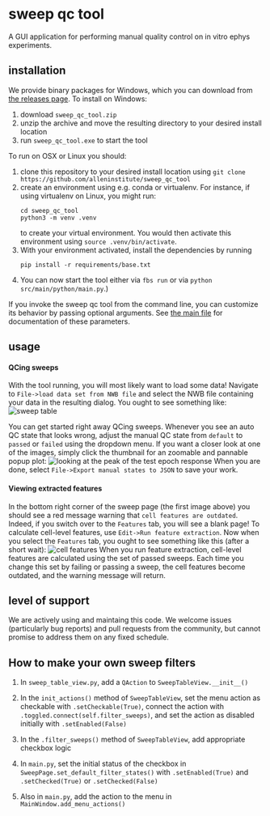 sweep qc tool
=============

A GUI application for performing manual quality control on in vitro ephys experiments.

installation
------------

We provide binary packages for Windows, which you can download from [the releases page](https://github.com/AllenInstitute/sweep_qc_tool/releases). To install on Windows:
1. download `sweep_qc_tool.zip`
2. unzip the archive and move the resulting directory to your desired install location
3. run `sweep_qc_tool.exe` to start the tool

To run on OSX or Linux you should:
1. clone this repository to your desired install location using `git clone https://github.com/alleninstitute/sweep_qc_tool`
2. create an environment using e.g. conda or virtualenv. For instance, if using virtualenv on Linux, you might run:
    ```
    cd sweep_qc_tool
    python3 -m venv .venv
    ```
    to create your virtual environment. You would then activate this environment using `source .venv/bin/activate`.
3. With your environment activated, install the dependencies by running
    ```
    pip install -r requirements/base.txt
    ```
4. You can now start the tool either via `fbs run` or via `python src/main/python/main.py`.)

If you invoke the sweep qc tool from the command line, you can customize its behavior by passing optional arguments. See [the main file](src/main/python/main.py) for documentation of these parameters.

usage
-----

#### QCing sweeps

With the tool running, you will most likely want to load some data! Navigate to `File->load data set from NWB file` and select the NWB file containing your data in the resulting dialog. You ought to see something like:
![sweep table](doc/resources/sweep_view_basic_fx_outdated.jpg)

You can get started right away QCing sweeps. Whenever you see an auto QC state that looks wrong, adjust the manual QC state from `default` to `passed` or `failed` using the dropdown menu. If you want a closer look at one of the images, simply click the thumbnail for an zoomable and pannable popup plot:
![looking at the peak of the test epoch response](doc/resources/zoom_on_peak.jpg)
When you are done, select `File->Export manual states to JSON` to save your work.

#### Viewing extracted features

In the bottom right corner of the sweep page (the first image above) you should see a red message warning that `cell features are outdated`. Indeed, if you switch over to the `Features` tab, you will see a blank page! To calculate cell-level features, use `Edit->Run feature extraction`. Now when you select the `Features` tab, you ought to see something like this (after a short wait):
![cell features](doc/resources/cell_features.jpg)
When you run feature extraction, cell-level features are calculated using the set of passed sweeps. Each time you change this set by failing or passing a sweep, the cell features become outdated, and the warning message will return.


level of support
----------------
We are actively using and maintaing this code. We welcome issues (particularly bug reports) and pull requests from the community, but cannot promise to address them on any fixed schedule.

How to make your own sweep filters
----------------------------------
1. In `sweep_table_view.py`, add a `QAction` to `SweepTableView.__init__()`

2. In the `init_actions()` method of `SweepTableView`, 
set the menu action as checkable with `.setCheckable(True)`, 
connect the action with `.toggled.connect(self.filter_sweeps)`, 
and set the action as disabled initially with `.setEnabled(False)`

5. In the `.filter_sweeps()` method of `SweepTableView`, add appropriate checkbox logic

6. In `main.py`, set the initial status of the checkbox in `SweepPage.set_default_filter_states()`
with `.setEnabled(True)` and `.setChecked(True)` or `.setChecked(False)`

7. Also in `main.py`, add the action to the menu in `MainWindow.add_menu_actions()`